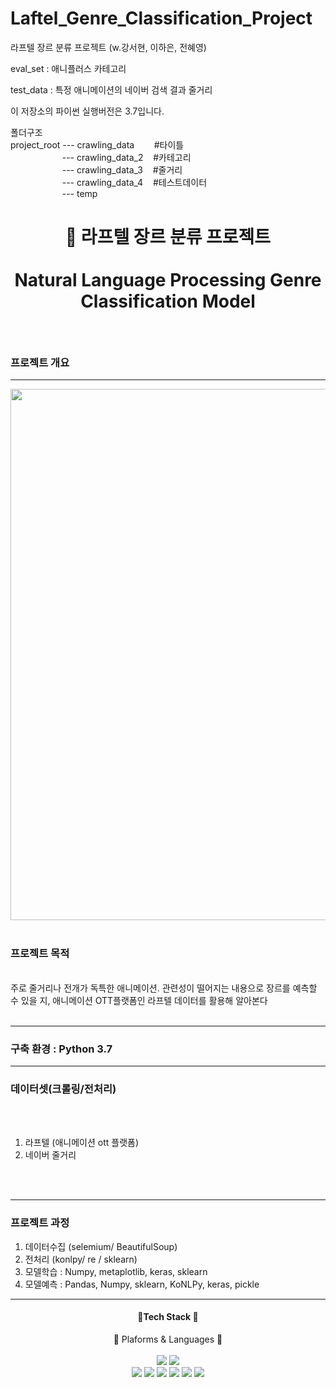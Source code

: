 # Laftel_Genre_Classification_Project
라프텔 장르 분류 프로젝트 (w.강서현, 이하은, 전혜영)

eval_set : 애니플러스 카테고리

test_data : 특정 애니메이션의 네이버 검색 결과 줄거리




이 저장소의 
파이썬 실행버전은 3.7입니다.

폴더구조<br>
project_root --- crawling_data    &nbsp;&nbsp;&nbsp;&nbsp;&nbsp;&nbsp; #타이틀 <br>
&nbsp;&nbsp;&nbsp;&nbsp;&nbsp;&nbsp;&nbsp;&nbsp;&nbsp;&nbsp;&nbsp;&nbsp;&nbsp;&nbsp;&nbsp;&nbsp;&nbsp;&nbsp;&nbsp;&nbsp;&nbsp;--- crawling_data_2   &nbsp;&nbsp; #카테고리 <br>
&nbsp;&nbsp;&nbsp;&nbsp;&nbsp;&nbsp;&nbsp;&nbsp;&nbsp;&nbsp;&nbsp;&nbsp;&nbsp;&nbsp;&nbsp;&nbsp;&nbsp;&nbsp;&nbsp;&nbsp;&nbsp;--- crawling_data_3   &nbsp;&nbsp; #줄거리 <br>
&nbsp;&nbsp;&nbsp;&nbsp;&nbsp;&nbsp;&nbsp;&nbsp;&nbsp;&nbsp;&nbsp;&nbsp;&nbsp;&nbsp;&nbsp;&nbsp;&nbsp;&nbsp;&nbsp;&nbsp;&nbsp;--- crawling_data_4   &nbsp;&nbsp; #테스트데이터 <br>
&nbsp;&nbsp;&nbsp;&nbsp;&nbsp;&nbsp;&nbsp;&nbsp;&nbsp;&nbsp;&nbsp;&nbsp;&nbsp;&nbsp;&nbsp;&nbsp;&nbsp;&nbsp;&nbsp;&nbsp;&nbsp;--- temp<br>


# <p align = 'center'>  :triangular_flag_on_post: 라프텔 장르 분류 프로젝트 <br><br> Natural Language Processing Genre Classification Model </p>

<br>

### 프로젝트 개요
-----------------------------------------------------------------------------------------------------------------------------
<div align = 'center'>
  <img style = "width : 850px" src = 'https://i.esdrop.com/d/f/NXl6YkfhTU/DKCNmwGYtI.jpg'>
</div>
<br>

### 프로젝트 목적
<br>
주로 줄거리나 전개가 독특한 애니메이션. 관련성이 떨어지는 내용으로 장르를 예측할 수 있을 지, 애니메이션 OTT플랫폼인 라프텔 데이터를 활용해 알아본다
<br><br>

---------------------------------------------------
### 구축 환경 : Python 3.7
--------------------------------------------------- 

### 데이터셋(크롤링/전처리)
<br><br>
  <ol>
    <li> 라프텔 (애니메이션 ott 플랫폼) </li>
    <li> 네이버 줄거리 </li>
  </ol>   
<br><br>

----------------------------------------------------

### 프로젝트 과정

  <ol>
    <li> 데이터수집 (selemium/ BeautifulSoup) </li>
    <li> 전처리 (konlpy/ re / sklearn) </li>
    <li> 모델학습 : Numpy, metaplotlib, keras, sklearn </li>
    <li> 모델예측 : Pandas, Numpy, sklearn, KoNLPy, keras, pickle  </li>
  </ol>  

- - -
<div align = "center">
<h4> 💽Tech Stack 💽 </h4>
🚋 Plaforms & Languages 💬
<br><br>
<img src = "https://img.shields.io/static/v1?label=Python&message=v3.7&color=red">
<img src = "https://img.shields.io/static/v1?label=Matplotlib&message=3.5.3&color=yellow">
<br>
<img src = "https://img.shields.io/static/v1?label=Numpy&message=1.21.6&color=green">
<img src = "https://img.shields.io/static/v1?label=Pandas&message=1.1.5&color=navy">

<img src = "https://img.shields.io/static/v1?label=keras&message=2.9.0&color=blue">
<img src = "https://img.shields.io/static/v1?label=tensorflow&message=2.9.2&color=pink">
<img src = "https://img.shields.io/static/v1?label=scikit-learn&message=1.0.2&color=orange">
<img src = "https://img.shields.io/static/v1?label=konlpy&message=0.6.0&color=purple">
</div>
